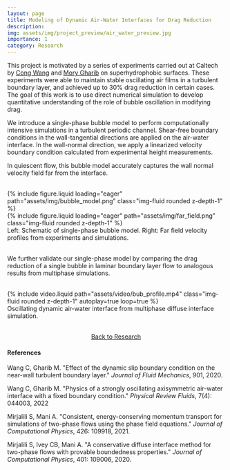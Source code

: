 ```yaml
---
layout: page
title: Modeling of Dynamic Air-Water Interfaces for Drag Reduction
description:
img: assets/img/project_preview/air_water_preview.jpg
importance: 1
category: Research
---
```


This project is motivated by a series of experiments carried out at Caltech by [Cong Wang](https://engineering.uiowa.edu/directory/cong-wang) and [Mory Gharib](https://www.gharib.caltech.edu) on superhydrophobic surfaces. These experiments were able to maintain stable oscillating air films in a turbulent boundary layer, and achieved up to 30% drag reduction in certain cases. The goal of this work is to use direct numerical simulation to develop quantitative understanding of the role of bubble oscillation in modifying drag.

We introduce a single-phase bubble model to perform computationally intensive simulations in a turbulent periodic channel. Shear-free boundary conditions in the wall-tangential directions are applied on the air-water interface. In the wall-normal direction, we apply a linearized velocity boundary condition calculated from experimental height measurements. 

In quiescent flow, this bubble model accurately captures the wall normal velocity field far from the interface.

<br/>

<div class="row justify-content-sm-center">
    <div class="col-sm-3 mt-3 mt-md-0">
        {% include figure.liquid loading="eager" path="assets/img/bubble_model.png" class="img-fluid rounded z-depth-1" %}
    </div>
    <div class="col-sm-8 mt-3 mt-md-0">
        {% include figure.liquid loading="eager" path="assets/img/far_field.png" class="img-fluid rounded z-depth-1" %}
    </div>
</div>
<div class="caption">
    Left: Schematic of single-phase bubble model. Right: Far field velocity profiles from experiments and simulations.
</div>

<br/>

We further validate our single-phase model by comparing the drag reduction of a single bubble in laminar boundary layer flow to analogous results from multiphase simulations.

<br/>

<div class="row justify-content-sm-center">
    <div class="col-sm-8 mt-3 mt-md-0">
        {% include video.liquid path="assets/video/bub_profile.mp4" class="img-fluid rounded z-depth-1" autoplay=true loop=true %}
    </div>
</div>
<div class="caption">
    Oscillating dynamic air-water interface from multiphase diffuse interface simulation.
</div>

<br/>

<p style="text-align:center;"><a href="https://kimbliu.github.io/research/">Back to Research</a></p>

#### References

Wang C, Gharib M. "Effect of the dynamic slip boundary condition on the near-wall turbulent boundary layer." <i>Journal of Fluid Mechanics</i>, 901, 2020.

Wang C, Gharib M. "Physics of a strongly oscillating axisymmetric air-water interface with a fixed boundary condition." <i>Physical Review Fluids</i>, 7(4): 044003, 2022

Mirjalili S, Mani A. "Consistent, energy-conserving momentum transport for simulations of two-phase flows using the phase field equations." <i>Journal of Computational Physics</i>, 426: 109918, 2021.

Mirjalili S, Ivey CB, Mani A. "A conservative diffuse interface method for two-phase flows with provable boundedness properties." <i>Journal of Computational Physics</i>, 401: 109006, 2020.
